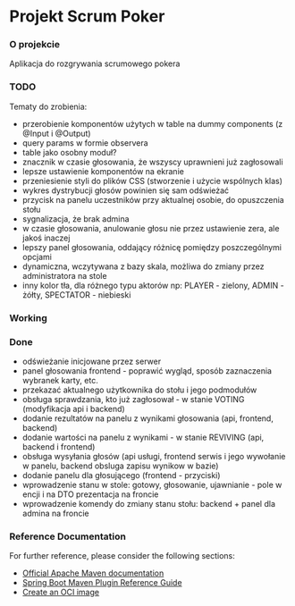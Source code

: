 # Projekt Scrum Poker

### O projekcie
Aplikacja do rozgrywania scrumowego pokera

### TODO
Tematy do zrobienia:
* przerobienie komponentów użytych w table na dummy components (z @Input i @Output)
* query params w formie observera
* table jako osobny moduł?
* znacznik w czasie głosowania, że wszyscy uprawnieni już zagłosowali
* lepsze ustawienie komponentów na ekranie
* przeniesienie styli do plików CSS (stworzenie i użycie wspólnych klas)
* wykres dystrybucji głosów powinien się sam odświeżać
* przycisk na panelu uczestników przy aktualnej osobie, do opuszczenia stołu
* sygnalizacja, że brak admina
* w czasie głosowania, anulowanie głosu nie przez ustawienie zera, ale jakoś inaczej
* lepszy panel głosowania, oddający różnicę pomiędzy poszczególnymi opcjami
* dynamiczna, wczytywana z bazy skala, możliwa do zmiany przez administratora na stole
* inny kolor tła, dla różnego typu aktorów np: PLAYER - zielony, ADMIN - żółty, SPECTATOR - niebieski

### Working


### Done
* odświeżanie inicjowane przez serwer
* panel głosowania frontend - poprawić wygląd, sposób zaznaczenia wybranek karty, etc.
* przekazać aktualnego użytkownika do stołu i jego podmodułów
* obsługa sprawdzania, kto już zagłosował - w stanie VOTING (modyfikacja api i backend)
* dodanie rezultatów na panelu z wynikami głosowania (api, frontend, backend)
* dodanie wartości na panelu z wynikami - w stanie REVIVING (api, backend i frontend)
* obsługa wysyłania głosów (api usługi, frontend serwis i jego wywołanie w panelu, backend obsluga zapisu wynikow w bazie)
* dodanie panelu dla głosującego (frontend - przyciski)
* wprowadzenie stanu w stole: gotowy, głosowanie, ujawnianie - pole w encji i na DTO prezentacja na froncie
* wprowadzenie komendy do zmiany stanu stołu: backend + panel dla admina na froncie


### Reference Documentation
For further reference, please consider the following sections:

* [Official Apache Maven documentation](https://maven.apache.org/guides/index.html)
* [Spring Boot Maven Plugin Reference Guide](https://docs.spring.io/spring-boot/docs/3.0.2/maven-plugin/reference/html/)
* [Create an OCI image](https://docs.spring.io/spring-boot/docs/3.0.2/maven-plugin/reference/html/#build-image)

